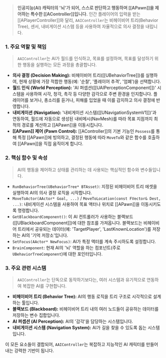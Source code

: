> **인공지능(AI) 캐릭터의 '뇌'가 되어, 스스로 판단하고 행동하며 [[APawn]]을 제어하는 특수한 [[AController]]입니다.** 인간 플레이어의 입력을 받는 [[APlayerController]]와 달리, `AAIController`는 비헤이비어 트리(Behavior Tree), 센서, 내비게이션 시스템 등을 사용하여 자율적으로 의사 결정을 내립니다.

### **1. 주요 역할 및 책임**
> `AAIController`는 AI가 월드를 인식하고, 목표를 설정하며, 목표를 달성하기 위한 행동을 실행하는 모든 과정을 총괄합니다.
* **의사 결정 (Decision Making):**
    비헤이비어 트리([[UBehaviorTree]])를 실행하여, 현재 상황에 가장 적합한 행동(예: '순찰', '플레이어 추격', '엄폐')을 선택합니다.
* **월드 인식 (World Perception):**
    'AI 퍼셉션([[UAIPerceptionComponent]])' 시스템을 사용하여 시각, 청각, 촉각 등 다양한 감각으로 주변 환경을 인지합니다. 플레이어를 보거나, 총소리를 듣거나, 피해를 입었을 때 이를 감지하고 의사 결정에 반영합니다.
* **내비게이션 (Navigation):**
    '내비게이션 시스템([[UNavigationSystemV1]])'과 연동하여, 월드에 자동으로 생성된 내비메시(NavMesh)를 따라 목표 지점까지 최적의 경로를 계산하고 [[APawn]]을 이동시킵니다.
* **[[APawn]] 제어 (Pawn Control):**
    [[AController]]의 기본 기능인 `Possess`를 통해 특정 [[APawn]]에 빙의하고, 결정된 행동에 따라 `MoveTo`와 같은 함수를 호출하여 [[APawn]]을 직접 움직이게 합니다.

### **2. 핵심 함수 및 속성**
> AI의 행동을 제어하고 상태를 관리하는 데 사용되는 핵심적인 함수와 변수들입니다.
* `RunBehaviorTree(UBehaviorTree* BTAsset)`:
    지정된 비헤이비어 트리 에셋을 실행하여 AI의 의사 결정 로직을 시작합니다.
* `MoveToActor(AActor* Goal, ...)` / `MoveToLocation(const FVector& Dest, ...)`:
    내비게이션 시스템을 사용하여 목표 액터나 위치로 [[APawn]]을 이동시키도록 명령합니다.
* `GetBlackboardComponent()`:
    이 AI 컨트롤러가 사용하는 블랙보드([[UBlackboardComponent]])에 대한 참조를 가져옵니다. 블랙보드는 비헤이비어 트리에서 공유되는 데이터(예: 'TargetPlayer', 'LastKnownLocation')를 저장하는 AI의 '기억 저장소'입니다.
* `SetFocus(AActor* NewFocus)`:
    AI가 특정 액터를 계속 주시하도록 설정합니다.
* `BrainComponent`:
    현재 AI의 '뇌' 역할을 하는 컴포넌트(주로 `UBehaviorTreeComponent`)에 대한 포인터입니다.

### **3. 주요 관련 시스템**
> `AAIController`는 단독으로 동작하기보다는, 여러 시스템과 유기적으로 연동하여 복잡한 AI를 구현합니다.
* **비헤이비어 트리 (Behavior Tree):**
    AI의 행동 로직을 트리 구조로 시각적으로 설계하는 툴입니다.
* **블랙보드 (Blackboard):**
    비헤이비어 트리 내의 여러 노드들이 공유하는 데이터를 저장하는 변수 집합입니다.
* **AI 퍼셉션 (AI Perception):**
    AI의 '감각'을 담당하는 시스템입니다.
* **내비게이션 시스템 (Navigation System):**
    AI가 길을 찾을 수 있도록 돕는 시스템입니다.

이 모든 요소들이 결합되어, `AAIController`는 복잡하고 지능적인 AI 캐릭터를 만들어내는 강력한 기반이 됩니다.
